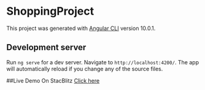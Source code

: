 # ShoppingProject

This project was generated with [Angular CLI](https://github.com/angular/angular-cli) version 10.0.1.

## Development server

Run `ng serve` for a dev server. Navigate to `http://localhost:4200/`. The app will automatically reload if you change any of the source files.

##Live Demo On StacBlitz <a href="https://stackblitz.com/github/chethan1996/online-shopping"> Click here</a>
